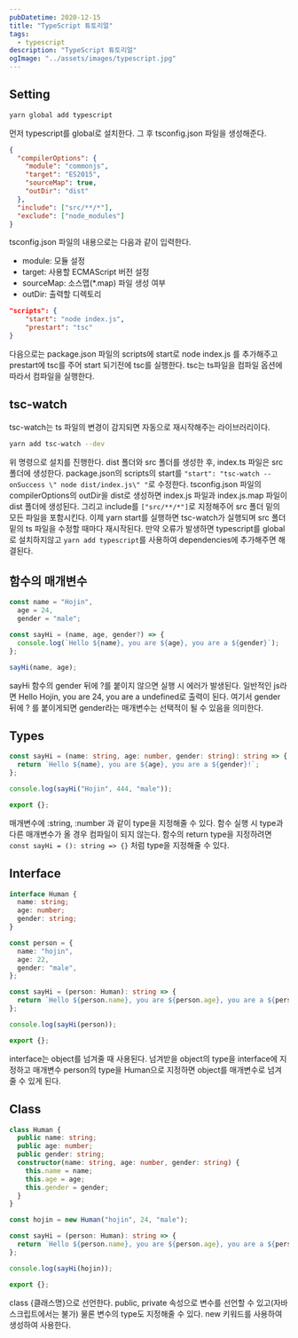 ```yaml
---
pubDatetime: 2020-12-15
title: "TypeScript 튜토리얼"
tags:
  - typescript
description: "TypeScript 튜토리얼"
ogImage: "../assets/images/typescript.jpg"
---
```


## Setting

```bash
yarn global add typescript
```

먼저 typescript를 global로 설치한다.
그 후 tsconfig.json 파일을 생성해준다.

```json
{
  "compilerOptions": {
    "module": "commonjs",
    "target": "ES2015",
    "sourceMap": true,
    "outDir": "dist"
  },
  "include": ["src/**/*"],
  "exclude": ["node_modules"]
}
```

tsconfig.json 파일의 내용으로는 다음과 같이 입력한다.

- module: 모듈 설정
- target: 사용할 ECMAScript 버전 설정
- sourceMap: 소스맵(\*.map) 파일 생성 여부
- outDir: 출력할 디렉토리

```json
"scripts": {
    "start": "node index.js",
    "prestart": "tsc"
}
```

다음으로는 package.json 파일의 scripts에 start로 node index.js 를 추가해주고
prestart에 tsc를 주어 start 되기전에 tsc를 실행한다.
tsc는 ts파일을 컴파일 옵션에 따라서 컴파일을 실행한다.

## tsc-watch

tsc-watch는 ts 파일의 변경이 감지되면 자동으로 재시작해주는 라이브러리이다.

```bash
yarn add tsc-watch --dev
```

위 명령으로 설치를 진행한다.
dist 폴더와 src 폴더를 생성한 후, index.ts 파일은 src 폴더에 생성한다.
package.json의 scripts의 start를 `"start": "tsc-watch --onSuccess \" node dist/index.js\" "`로 수정한다.
tsconfig.json 파일의 compilerOptions의 outDir을 dist로 생성하면 index.js 파일과 index.js.map 파일이 dist 폴더에 생성된다.
그리고 include를 `["src/**/*"]`로 지정해주어 src 폴더 밑의 모든 파일을 포함시킨다.
이제 yarn start를 실행하면 tsc-watch가 실행되며 src 폴더 밑의 ts 파일을 수정할 때마다 재시작된다.
만약 오류가 발생하면 typescript를 global로 설치하지않고 `yarn add typescript`를 사용하여 dependencies에 추가해주면 해결된다.

## 함수의 매개변수

```ts
const name = "Hojin",
  age = 24,
  gender = "male";

const sayHi = (name, age, gender?) => {
  console.log(`Hello ${name}, you are ${age}, you are a ${gender}`);
};

sayHi(name, age);
```

sayHi 함수의 gender 뒤에 ?를 붙이지 않으면 실행 시 에러가 발생된다.
일반적인 js라면 Hello Hojin, you are 24, you are a undefined로 출력이 된다.
여기서 gender 뒤에 ? 를 붙이게되면 gender라는 매개변수는 선택적이 될 수 있음을 의미한다.

## Types

```ts
const sayHi = (name: string, age: number, gender: string): string => {
  return `Hello ${name}, you are ${age}, you are a ${gender}!`;
};

console.log(sayHi("Hojin", 444, "male"));

export {};
```

매개변수에 :string, :number 과 같이 type을 지정해줄 수 있다.
함수 실행 시 type과 다른 매개변수가 올 경우 컴파일이 되지 않는다.
함수의 return type을 지정하려면 `const sayHi = (): string => {}` 처럼 type을 지정해줄 수 있다.

## Interface

```ts
interface Human {
  name: string;
  age: number;
  gender: string;
}

const person = {
  name: "hojin",
  age: 22,
  gender: "male",
};

const sayHi = (person: Human): string => {
  return `Hello ${person.name}, you are ${person.age}, you are a ${person.gender}!`;
};

console.log(sayHi(person));

export {};
```

interface는 object를 넘겨줄 때 사용된다.
넘겨받을 object의 type을 interface에 지정하고
매개변수 person의 type을 Human으로 지정하면 object를 매개변수로 넘겨줄 수 있게 된다.

## Class

```ts
class Human {
  public name: string;
  public age: number;
  public gender: string;
  constructor(name: string, age: number, gender: string) {
    this.name = name;
    this.age = age;
    this.gender = gender;
  }
}

const hojin = new Human("hojin", 24, "male");

const sayHi = (person: Human): string => {
  return `Hello ${person.name}, you are ${person.age}, you are a ${person.gender}!`;
};

console.log(sayHi(hojin));

export {};
```

class &#123;클래스명&#125;으로 선언한다.
public, private 속성으로 변수를 선언할 수 있고(자바스크립트에서는 불가)
물론 변수의 type도 지정해줄 수 있다.
new 키워드를 사용하여 생성하여 사용한다.
